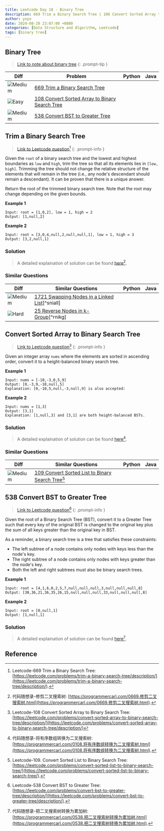 ```yaml
---
title: Leetcode Day 18 - Binary Tree
description: 669 Trim a Binary Search Tree | 108 Convert Sorted Array to Binary Search Tree | 538 Convert BST to Greater Tree
author: yoyo
date: 2024-08-20 23:07:00 +0800
categories: [Data Structure and Algorithm, Leetcode]
tags: [binary tree]
---
```


## Binary Tree

> [Link to note about binary tree](https://yuyulyu.github.io/posts/binary-tree/)
{: .prompt-tip }

| Diff                                                                                                | Problem                                                                                 | Python | Java |
|-----------------------------------------------------------------------------------------------------|-----------------------------------------------------------------------------------------|--------|------|
| ![Medium](https://img.shields.io/badge/Medium-yellow)                                               | [669 Trim a Binary Search Tree](#trim-a-binary-search-tree)                                          |        |      |
| ![Easy](https://img.shields.io/badge/Easy-brightgreen)                                                | [108 Convert Sorted Array to Binary Search Tree](#convert-sorted-array-to-binary-search-tree)                |        |      |
| ![Medium](https://img.shields.io/badge/Medium-yellow)                                              | [538 Convert BST to Greater Tree](#convert-bst-to-greater-tree)               |        |      |


## Trim a Binary Search Tree

> [Link to Leetcode question](https://leetcode.com/problems/trim-a-binary-search-tree/description/)[^tabst]
{: .prompt-info }

Given the `root` of a binary search tree and the lowest and highest boundaries as `low` and `high`, trim the tree so that all its elements lies in `[low, high]`. Trimming the tree should not change the relative structure of the elements that will remain in the tree (i.e., any node's descendant should remain a descendant). It can be proven that there is a unique answer.

Return the root of the trimmed binary search tree. Note that the root may change depending on the given bounds.

**Example 1**

[image]: trim-a-binary-search-tree-example-1

```
Input: root = [1,0,2], low = 1, high = 2
Output: [1,null,2]
```

**Example 2**

[image]: trim-a-binary-search-tree-example-1

```
Input: root = [3,0,4,null,2,null,null,1], low = 1, high = 3
Output: [3,2,null,1]
```

### Solution

> A detailed explaination of solution can be found [here](https://programmercarl.com/0669.修剪二叉搜索树.html)[^tabstSolution].


### Similar Questions

| Diff                                                                                                 | Similar Questions                                                                                       | Python | Java |
|------------------------------------------------------------------------------------------------------|---------------------------------------------------------------------------------------------------------|--------|------|
| ![Medium](https://img.shields.io/badge/Medium-yellow)                                                | [1721 Swapping Nodes in a Linked List](https://leetcode.com/problems/swapping-nodes-in-a-linked-list/description/)[^sniall] |        |      |
| ![Hard](https://img.shields.io/badge/Hard-red)                                                       | [25 Reverse Nodes in k-Group](https://leetcode.com/problems/reverse-nodes-in-k-group/)[^rnikg]          |        |      |


## Convert Sorted Array to Binary Search Tree

> [Link to Leetcode question](https://leetcode.com/problems/convert-sorted-array-to-binary-search-tree/description/)[^csatbst]
{: .prompt-info }

Given an integer array `nums` where the elements are sorted in ascending order, convert it to a 
height-balanced binary search tree.

**Example 1**

[image]: convert-sorted-array-to-binary-search-tree-example-1

```
Input: nums = [-10,-3,0,5,9]
Output: [0,-3,9,-10,null,5]
Explanation: [0,-10,5,null,-3,null,9] is also accepted:
```

[image]: convert-sorted-array-to-binary-search-tree-example-2

**Example 2**

[image]: convert-sorted-array-to-binary-search-tree-example-3

```
Input: nums = [1,3]
Output: [3,1]
Explanation: [1,null,3] and [3,1] are both height-balanced BSTs.
```

### Solution

> A detailed explaination of solution can be found [here](https://programmercarl.com/0108.将有序数组转换为二叉搜索树.html)[^csatbstSolution].


### Similar Questions

| Diff                                                                                                 | Similar Questions                                                                                       | Python | Java |
|------------------------------------------------------------------------------------------------------|---------------------------------------------------------------------------------------------------------|--------|------|
| ![Medium](https://img.shields.io/badge/Medium-yellow)                                                | [109 Convert Sorted List to Binary Search Tree](https://leetcode.com/problems/convert-sorted-list-to-binary-search-tree/)[^csltbst] |        |      |


## 538 Convert BST to Greater Tree

> [Link to Leetcode question](https://leetcode.com/problems/convert-bst-to-greater-tree/description/)[^cbtgt]
{: .prompt-info }

Given the root of a Binary Search Tree (BST), convert it to a Greater Tree such that every key of the original BST is changed to the original key plus the sum of all keys greater than the original key in BST.

As a reminder, a binary search tree is a tree that satisfies these constraints:

- The left subtree of a node contains only nodes with keys less than the node's key.
- The right subtree of a node contains only nodes with keys greater than the node's key.
- Both the left and right subtrees must also be binary search trees.
 
**Example 1**

[image]: convert-bst-to-greater-tree-example-1

```
Input: root = [4,1,6,0,2,5,7,null,null,null,3,null,null,null,8]
Output: [30,36,21,36,35,26,15,null,null,null,33,null,null,null,8]
```

**Example 2**

```
Input: root = [0,null,1]
Output: [1,null,1]
```

### Solution

> A detailed explaination of solution can be found [here](https://programmercarl.com/0538.把二叉搜索树转换为累加树.html)[^cbtgtSolution].


## Reference
[^tabst]:Leetcode-669 Trim a Binary Search Tree: [https://leetcode.com/problems/trim-a-binary-search-tree/description/](https://leetcode.com/problems/trim-a-binary-search-tree/description/).
[^tabstSolution]:代码随想录-修剪二叉搜索树: [https://programmercarl.com/0669.修剪二叉搜索树.html](https://programmercarl.com/0669.修剪二叉搜索树.html).
[^csatbst]:Leetcode-108 Convert Sorted Array to Binary Search Tree: [https://leetcode.com/problems/convert-sorted-array-to-binary-search-tree/description/](https://leetcode.com/problems/convert-sorted-array-to-binary-search-tree/description/)
[^csatbstSolution]:代码随想录-将有序数组转换为二叉搜索树: [https://programmercarl.com/0108.将有序数组转换为二叉搜索树.html](https://programmercarl.com/0108.将有序数组转换为二叉搜索树.html).
[^csltbst]:Leetcode-109. Convert Sorted List to Binary Search Tree: [https://leetcode.com/problems/convert-sorted-list-to-binary-search-tree/](https://leetcode.com/problems/convert-sorted-list-to-binary-search-tree/).
[^cbtgt]:Leetcode-538 Convert BST to Greater Tree: [https://leetcode.com/problems/convert-bst-to-greater-tree/description/](https://leetcode.com/problems/convert-bst-to-greater-tree/description/).
[^cbtgtSolution]:代码随想录-把二叉搜索树转换为累加树: [https://programmercarl.com/0538.把二叉搜索树转换为累加树.html](https://programmercarl.com/0538.把二叉搜索树转换为累加树.html).
